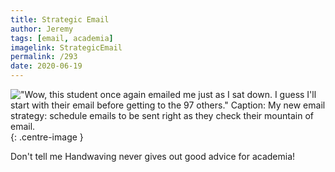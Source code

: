 ```yaml
---
title: Strategic Email
author: Jeremy
tags: [email, academia]
imagelink: StrategicEmail
permalink: /293
date: 2020-06-19
---
```


!["Wow, this student once again emailed me just as I sat down. I guess I'll start with their email before getting to the 97 others." Caption: My new email strategy: schedule emails to be sent right as they check their mountain of email.](https://res.cloudinary.com/dh3hm8pb7/image/upload/c_scale,q_auto:best,w_615/v1535842782/Handwaving/Published/StrategicEmail.png){: .centre-image }

Don't tell me Handwaving never gives out good advice for academia!
